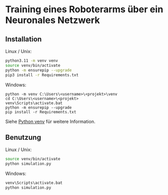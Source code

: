 # Training eines Roboterarms über ein Neuronales Netzwerk

## Installation

Linux / Unix:

```bash
python3.11 -m venv venv
source venv/bin/activate
python -m ensurepip --upgrade
pip3 install -r Requirements.txt
```

Windows:
```
python -m venv C:\Users\<username>\<projekt>\venv
cd C:\Users\<username>\<projekt>
venv\Scripts\activate.bat
python -m ensurepip --upgrade
pip install -r Requirements.txt
```

Siehe [Python venv](https://docs.python.org/3/library/venv.html) für weitere Information.

## Benutzung

Linux / Unix:

```bash
source venv/bin/activate
python simulation.py
```

Windows:

```bash
venv\Scripts\activate.bat
python simulation.py
```